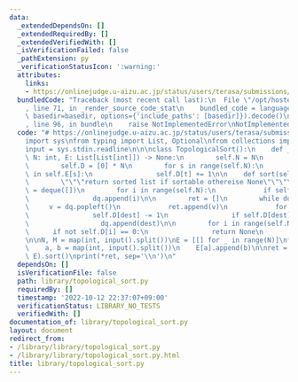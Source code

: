 ```yaml
---
data:
  _extendedDependsOn: []
  _extendedRequiredBy: []
  _extendedVerifiedWith: []
  _isVerificationFailed: false
  _pathExtension: py
  _verificationStatusIcon: ':warning:'
  attributes:
    links:
    - https://onlinejudge.u-aizu.ac.jp/status/users/terasa/submissions/1/GRL_4_B/judge/6940421/Python3
  bundledCode: "Traceback (most recent call last):\n  File \"/opt/hostedtoolcache/PyPy/3.7.13/x64/site-packages/onlinejudge_verify/documentation/build.py\"\
    , line 71, in _render_source_code_stat\n    bundled_code = language.bundle(stat.path,\
    \ basedir=basedir, options={'include_paths': [basedir]}).decode()\n  File \"/opt/hostedtoolcache/PyPy/3.7.13/x64/site-packages/onlinejudge_verify/languages/python.py\"\
    , line 96, in bundle\n    raise NotImplementedError\nNotImplementedError\n"
  code: "# https://onlinejudge.u-aizu.ac.jp/status/users/terasa/submissions/1/GRL_4_B/judge/6940421/Python3\n\
    import sys\nfrom typing import List, Optional\nfrom collections import deque\n\
    input = sys.stdin.readline\n\n\nclass TopologicalSort():\n    def __init__(self,\
    \ N: int, E: List[List[int]]) -> None:\n        self.N = N\n        self.E = E\n\
    \        self.D = [0] * N\n        for s in range(self.N):\n            for t\
    \ in self.E[s]:\n                self.D[t] += 1\n\n    def sort(self) -> Optional[List[int]]:\n\
    \        \"\"\"return sorted list if sortable othereise None\"\"\"\n        dq\
    \ = deque([])\n        for i in range(self.N):\n            if self.D[i] == 0:\n\
    \                dq.append(i)\n\n        ret = []\n        while dq:\n       \
    \     v = dq.popleft()\n            ret.append(v)\n            for dest in self.E[v]:\n\
    \                self.D[dest] -= 1\n                if self.D[dest] == 0:\n  \
    \                  dq.append(dest)\n\n        for i in range(self.N):\n      \
    \      if not self.D[i] == 0:\n                return None\n        return ret\n\
    \n\nN, M = map(int, input().split())\nE = [[] for _ in range(N)]\nfor _ in range(M):\n\
    \    a, b = map(int, input().split())\n    E[a].append(b)\n\nret = TopologicalSort(N,\
    \ E).sort()\nprint(*ret, sep='\\n')\n"
  dependsOn: []
  isVerificationFile: false
  path: library/topological_sort.py
  requiredBy: []
  timestamp: '2022-10-12 22:37:07+09:00'
  verificationStatus: LIBRARY_NO_TESTS
  verifiedWith: []
documentation_of: library/topological_sort.py
layout: document
redirect_from:
- /library/library/topological_sort.py
- /library/library/topological_sort.py.html
title: library/topological_sort.py
---
```

